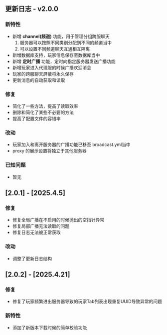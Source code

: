 ## 更新日志 - v2.0.0
### 新特性
- 新增 **channel(频道)** 功能，用于管理分组跨服聊天
  1. 服务器可以按照不同类别分配到不同的频道当中
  2. 可以设置不同频道聊天互通相互隔离
- 新增数据库支持，玩家信息保存至数据库当中
- 新增 **定时广播** 功能，定时向指定服务器发送广播功能
- 新增玩家进入代理服的时候广播欢迎消息
- 玩家的跨服聊天屏蔽将永久保存
- 更新消息的自动获取和读取

### 修复
- 简化了一些方法，提高了读取效率
- 删除和简化了某些不必要的方法
- 提高了配置文件的容错率

### 改动
- 玩家加入和离开服务器的广播功能已移至 broadcast.yml当中
- proxy 的展示设置将独立于其他服务器

### 已知问题
- 暂无

## [2.0.1] - [2025.4.5]
### 修复
- 修复全局广播在不启用的时候抛出的空指针异常
- 修复局部广播无法读取的问题
- 修复日志无法被正常获取

### 改动
- 调整了更新日志结构

## [2.0.2] - [2025.4.21]
### 修复
- 修复了玩家频繁进出服务器导致的玩家Tab列表出现重复UUID导致异常的问题

### 新特性
- 添加了新版本下载时候的简单校验功能